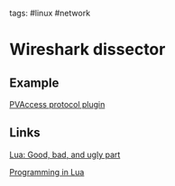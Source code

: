 tags: #linux #network

Wireshark dissector
===================

Example
-------

[PVAccess protocol plugin]

Links
-----

[Lua: Good, bad, and ugly part]

[Programming in Lua]

  [PVAccess protocol plugin]: https://github.com/mdavidsaver/cashark/blob/master/pva.lua
  [Lua: Good, bad, and ugly part]: http://notebook.kulchenko.com/programming/lua-good-different-bad-and-ugly-parts
  [Programming in Lua]: http://www.lua.org/pil/contents.html#P1
